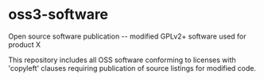 # oss3-software
Open source software publication -- modified GPLv2+ software used for product X

This repository includes all OSS software conforming to licenses with 'copyleft' clauses requiring publication of source listings for modified code.


